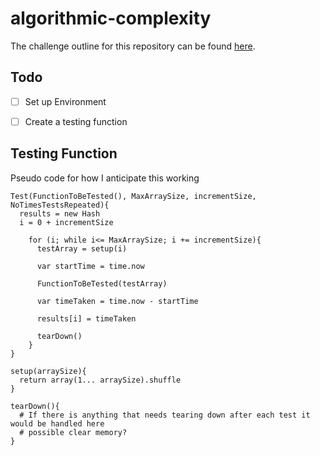 # algorithmic-complexity
The challenge outline for this repository can be found [here](https://github.com/makersacademy/course/tree/master/algorithmic_complexity).

## Todo
- [ ] Set up Environment
- [ ] Create a testing function


## Testing Function

Pseudo code for how I anticipate this working

```
Test(FunctionToBeTested(), MaxArraySize, incrementSize, NoTimesTestsRepeated){
  results = new Hash
  i = 0 + incrementSize  

    for (i; while i<= MaxArraySize; i += incrementSize){
      testArray = setup(i)

      var startTime = time.now

      FunctionToBeTested(testArray)

      var timeTaken = time.now - startTime

      results[i] = timeTaken

      tearDown()
    }  
}

setup(arraySize){
  return array(1... arraySize).shuffle
}

tearDown(){
  # If there is anything that needs tearing down after each test it would be handled here
  # possible clear memory?
}
```
